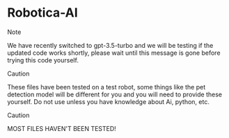 # Robotica-AI                  


>[!NOTE]
>We have recently switched to gpt-3.5-turbo and we will be testing if the updated code works shortly, please wait until this message is gone before trying this code yourself.

>[!CAUTION]
>These files have been tested on a test robot, some things like the pet detection model will be different for you and you will need to provide these yourself.
>Do not use unless you have knowledge about Ai, python, etc.

>[!CAUTION]
>MOST FILES HAVEN'T BEEN TESTED! 

